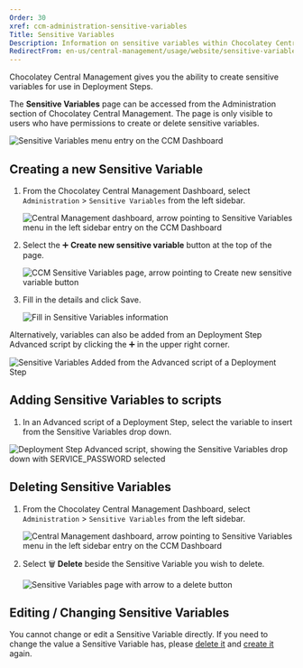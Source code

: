 ```yaml
---
Order: 30
xref: ccm-administration-sensitive-variables
Title: Sensitive Variables
Description: Information on sensitive variables within Chocolatey Central Management
RedirectFrom: en-us/central-management/usage/website/sensitive-variables
---
```


Chocolatey Central Management gives you the ability to create sensitive variables for use in Deployment Steps.

The **Sensitive Variables** page can be accessed from the Administration section of Chocolatey Central Management. The page is only visible to users who have permissions to create or delete sensitive variables.

![Sensitive Variables menu entry on the CCM Dashboard](/assets/images/sensitive-variables/ccm-sensitive-variables-nav.png)

## Creating a new Sensitive Variable

1. From the Chocolatey Central Management Dashboard, select `Administration` > `Sensitive Variables` from the left sidebar.

    ![Central Management dashboard, arrow pointing to Sensitive Variables menu in the left sidebar entry on the CCM Dashboard](/assets/images/sensitive-variables/ccm-sensitive-variables-nav.png)
1. Select the :heavy_plus_sign: **Create new sensitive variable** button at the top of the page.

    ![CCM Sensitive Variables page, arrow pointing to Create new sensitive variable button](/assets/images/sensitive-variables/create-new-btn.png)
1. Fill in the details and click Save.

    ![Fill in Sensitive Variables information](/assets/images/sensitive-variables/fill-in-variable.png)

Alternatively, variables can also be added from an Deployment Step Advanced script by clicking the :heavy_plus_sign: in the upper right corner.

![Sensitive Variables Added from the Advanced script of a Deployment Step](/assets/images/sensitive-variables/ccm-deployment-step-add-btn.png)

## Adding Sensitive Variables to scripts

<?! Include "../../../../shared/sensitive-variables-note.txt" /?>

1. In an Advanced script of a Deployment Step, select the variable to insert from the Sensitive Variables drop down.

![Deployment Step Advanced script, showing the Sensitive Variables drop down with SERVICE_PASSWORD selected](/assets/images/sensitive-variables/add-variable-to-deployment-step.png)

## Deleting Sensitive Variables

1. From the Chocolatey Central Management Dashboard, select `Administration` > `Sensitive Variables` from the left sidebar.

    ![Central Management dashboard, arrow pointing to Sensitive Variables menu in the left sidebar entry on the CCM Dashboard](/assets/images/sensitive-variables/ccm-sensitive-variables-nav.png)
1. Select :wastebasket: **Delete** beside the Sensitive Variable you wish to delete.

    ![Sensitive Variables page with arrow to a delete button](/assets/images/sensitive-variables/delete-variable.png)

## Editing / Changing Sensitive Variables

You cannot change or edit a Sensitive Variable directly. If you need to change the value a Sensitive Variable has, please [delete it](#deleting-sensitive-variables) and [create it](#creating-a-new-sensitive-variable) again.